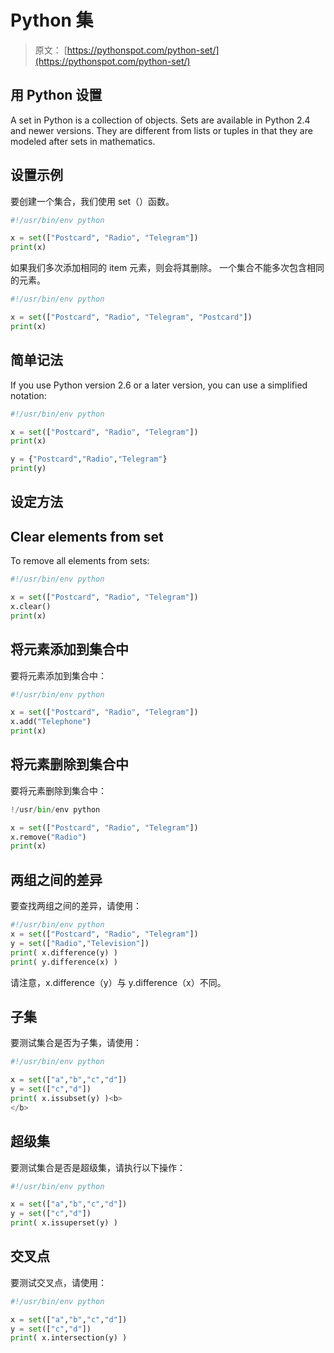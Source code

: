 # Python 集

> 原文： [https://pythonspot.com/python-set/](https://pythonspot.com/python-set/)

## 用 Python 设置

A set in Python is a collection of objects. Sets are available in Python 2.4 and newer versions. They are different from lists or tuples in that they are modeled after sets in mathematics.

## 设置示例

要创建一个集合，我们使用 set（）函数。

```py
#!/usr/bin/env python

x = set(["Postcard", "Radio", "Telegram"])
print(x)

```

如果我们多次添加相同的 item 元素，则会将其删除。 一个集合不能多次包含相同的元素。

```py
#!/usr/bin/env python

x = set(["Postcard", "Radio", "Telegram", "Postcard"])
print(x)

```

## 简单记法

If you use Python version 2.6 or a later version, you can use a simplified notation:

```py
#!/usr/bin/env python

x = set(["Postcard", "Radio", "Telegram"])
print(x)

y = {"Postcard","Radio","Telegram"}
print(y)

```

## 设定方法

## Clear elements from set

To remove all elements from sets:

```py
#!/usr/bin/env python

x = set(["Postcard", "Radio", "Telegram"])
x.clear()
print(x)

```

## 将元素添加到集合中

要将元素添加到集合中：

```py
#!/usr/bin/env python

x = set(["Postcard", "Radio", "Telegram"])
x.add("Telephone")
print(x)

```

## 将元素删除到集合中

要将元素删除到集合中：

```py
!/usr/bin/env python

x = set(["Postcard", "Radio", "Telegram"])
x.remove("Radio")
print(x)

```

## 两组之间的差异

要查找两组之间的差异，请使用：

```py
#!/usr/bin/env python
x = set(["Postcard", "Radio", "Telegram"])
y = set(["Radio","Television"])
print( x.difference(y) )
print( y.difference(x) )

```

请注意，x.difference（y）与 y.difference（x）不同。

## 子集

要测试集合是否为子集，请使用：

```py
#!/usr/bin/env python

x = set(["a","b","c","d"])
y = set(["c","d"])
print( x.issubset(y) )<b>
</b>

```

## 超级集

要测试集合是否是超级集，请执行以下操作：

```py
#!/usr/bin/env python

x = set(["a","b","c","d"])
y = set(["c","d"])
print( x.issuperset(y) )

```

## 交叉点

要测试交叉点，请使用：

```py
#!/usr/bin/env python

x = set(["a","b","c","d"])
y = set(["c","d"])
print( x.intersection(y) )

```